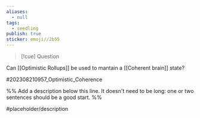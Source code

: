 ```yaml
---
aliases:
  - null
tags:
  - seedling
publish: true
sticker: emoji//2b55
---
```



>[!cue] Question

Can [[Optimistic Rollups]] be used to mantain a [[Coherent brain]] state?



#202308210957_Optimistic_Coherence

%% Add a description below this line. It doesn't need to be long: one or two sentences should be a good start. %%

#placeholder/description 
